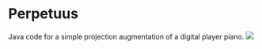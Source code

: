 # Perpetuus

Java code for a simple projection augmentation of a digital player piano.
[![](https://i.vimeocdn.com/video/428373413_640.webp)](https://vimeo.com/61571527 )


